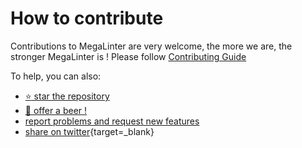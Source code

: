 <!-- markdownlint-disable MD013 -->
<!-- Generated by .automation/build.py, please do not update manually -->
<!-- how-to-contribute-section-start -->

# How to contribute

Contributions to MegaLinter are very welcome, the more we are, the stronger MegaLinter is !
Please follow [Contributing Guide](https://megalinter.github.io/contributing/)

To help, you can also:

- [:star: star the repository](https://github.com/oxsecurity/megalinter/stargazers)
- [:beer: offer a beer !](https://github.com/sponsors/nvuillam)
- [report problems and request new features](https://github.com/oxsecurity/megalinter/issues)
- [share on twitter](http://twitter.com/intent/tweet/?text=MegaLinter:%2070%20linters%20aggregator%20easy%20to%20use%20for%20all%20your%20projects&url=http://megalinter.github.io/&via=nvuillam){target=_blank}

<!-- how-to-contribute-section-end -->
